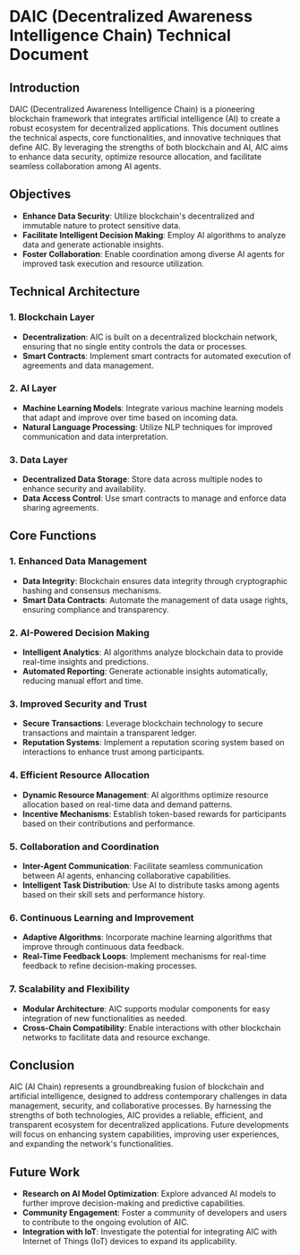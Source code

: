 # DAIC (Decentralized Awareness Intelligence Chain) Technical Document

## Introduction

DAIC (Decentralized Awareness Intelligence Chain) is a pioneering blockchain framework that integrates artificial intelligence (AI) to create a robust ecosystem for decentralized applications. This document outlines the technical aspects, core functionalities, and innovative techniques that define AIC. By leveraging the strengths of both blockchain and AI, AIC aims to enhance data security, optimize resource allocation, and facilitate seamless collaboration among AI agents.

## Objectives

- **Enhance Data Security**: Utilize blockchain's decentralized and immutable nature to protect sensitive data.
- **Facilitate Intelligent Decision Making**: Employ AI algorithms to analyze data and generate actionable insights.
- **Foster Collaboration**: Enable coordination among diverse AI agents for improved task execution and resource utilization.

## Technical Architecture

### 1. Blockchain Layer

- **Decentralization**: AIC is built on a decentralized blockchain network, ensuring that no single entity controls the data or processes.
- **Smart Contracts**: Implement smart contracts for automated execution of agreements and data management.

### 2. AI Layer

- **Machine Learning Models**: Integrate various machine learning models that adapt and improve over time based on incoming data.
- **Natural Language Processing**: Utilize NLP techniques for improved communication and data interpretation.

### 3. Data Layer

- **Decentralized Data Storage**: Store data across multiple nodes to enhance security and availability.
- **Data Access Control**: Use smart contracts to manage and enforce data sharing agreements.

## Core Functions

### 1. Enhanced Data Management

- **Data Integrity**: Blockchain ensures data integrity through cryptographic hashing and consensus mechanisms.
- **Smart Data Contracts**: Automate the management of data usage rights, ensuring compliance and transparency.

### 2. AI-Powered Decision Making

- **Intelligent Analytics**: AI algorithms analyze blockchain data to provide real-time insights and predictions.
- **Automated Reporting**: Generate actionable insights automatically, reducing manual effort and time.

### 3. Improved Security and Trust

- **Secure Transactions**: Leverage blockchain technology to secure transactions and maintain a transparent ledger.
- **Reputation Systems**: Implement a reputation scoring system based on interactions to enhance trust among participants.

### 4. Efficient Resource Allocation

- **Dynamic Resource Management**: AI algorithms optimize resource allocation based on real-time data and demand patterns.
- **Incentive Mechanisms**: Establish token-based rewards for participants based on their contributions and performance.

### 5. Collaboration and Coordination

- **Inter-Agent Communication**: Facilitate seamless communication between AI agents, enhancing collaborative capabilities.
- **Intelligent Task Distribution**: Use AI to distribute tasks among agents based on their skill sets and performance history.

### 6. Continuous Learning and Improvement

- **Adaptive Algorithms**: Incorporate machine learning algorithms that improve through continuous data feedback.
- **Real-Time Feedback Loops**: Implement mechanisms for real-time feedback to refine decision-making processes.

### 7. Scalability and Flexibility

- **Modular Architecture**: AIC supports modular components for easy integration of new functionalities as needed.
- **Cross-Chain Compatibility**: Enable interactions with other blockchain networks to facilitate data and resource exchange.

## Conclusion

AIC (AI Chain) represents a groundbreaking fusion of blockchain and artificial intelligence, designed to address contemporary challenges in data management, security, and collaborative processes. By harnessing the strengths of both technologies, AIC provides a reliable, efficient, and transparent ecosystem for decentralized applications. Future developments will focus on enhancing system capabilities, improving user experiences, and expanding the network's functionalities.

## Future Work

- **Research on AI Model Optimization**: Explore advanced AI models to further improve decision-making and predictive capabilities.
- **Community Engagement**: Foster a community of developers and users to contribute to the ongoing evolution of AIC.
- **Integration with IoT**: Investigate the potential for integrating AIC with Internet of Things (IoT) devices to expand its applicability.

